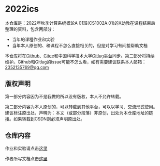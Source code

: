# 2022ics

本仓库是：2022年秋季计算系统概论A 01班(CS1002A.01)的X助教在课程结束后整理的资料，包含两部分：

- 当年的课程作业和实验
- 当年本人原创的、和课程不怎么直接相关的，但是对学习有间接帮助文档

本仓库将在[Github](https://github.com/KZ25T/2022ics)、[Gitee](https://gitee.com/KZ25T/2022ics)和中国科学技术大学[Gitlug平台](https://git.lug.ustc.edu.cn/CA/2022ics)同步。第二部分将持续维护。Github和Gitlug的issue可能不怎么看，如有需要建议联系本人邮箱：2352135769@qq.com

## 版权声明

第一部分内容因为不是我做的所以没有版权，本人不允许转载。

第二部分内容为本人原创的，可以转载到其他平台，可以以学习、交流形式使用。建议标注原出处，声明为：本文（或部分段落）非原创，出处为本仓库地址的链接。如果转载到CSDN则必须声明原出处。

## 仓库内容

作业和实验请点击[这里](hw_and_labs/README.md)

作者所写文档点击[这里](documents/README.md)
